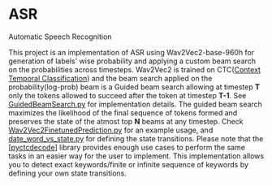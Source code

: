 # ASR
Automatic Speech Recognition

This project is an implementation of ASR using Wav2Vec2-base-960h for generation of labels' wise probability and applying a custom beam search on the probabilities across timesteps.
Wav2Vec2 is trained on CTC([Context Temporal Classification](https://distill.pub/2017/ctc/)) and the beam search applied on the probability(log-prob) beam is a Guided beam search allowing at timestep **T** only the tokens allowed to succeed after the token at timestep **T-1**. See [GuidedBeamSearch.py](https://github.com/deshankha98/ASR/blob/main/beam_search/GuidedBeamSearch.py) for implementation details. The guided beam search maximizes the likelihood of the final sequence of tokens formed and preserves the state of the atmost top **N** beams at any timestep. Check [Wav2Vec2FinetunedPrediction.py](https://github.com/deshankha98/ASR/blob/main/finetuned_pred/Wav2Vec2FinetunedPrediction.py) for an example usage, and [date_word_vs_state.py](https://github.com/deshankha98/ASR/blob/main/beam_search/word_state_files/date_word_vs_state.py) for defining the state transitions. 
Please note that the [[pyctcdecode](https://github.com/kensho-technologies/pyctcdecode)] library provides enough use cases to perform the same tasks in an easier way for the user to implement. This implementation allows you to detect exact keywords/finite or infinite sequence of keywords by defining your own state transitions. 
